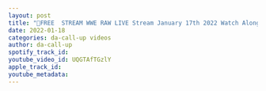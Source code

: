 ```yaml
---
layout: post
title: "🔴FREE  STREAM WWE RAW LIVE Stream January 17th 2022 Watch Along"
date: 2022-01-18
categories: da-call-up videos
author: da-call-up
spotify_track_id: 
youtube_video_id: UQGTAfTGzlY
apple_track_id: 
youtube_metadata: 
---
```

